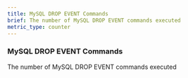 ```yaml
---
title: MySQL DROP EVENT Commands
brief: The number of MySQL DROP EVENT commands executed
metric_type: counter
---
```

### MySQL DROP EVENT Commands

The number of MySQL DROP EVENT commands executed

